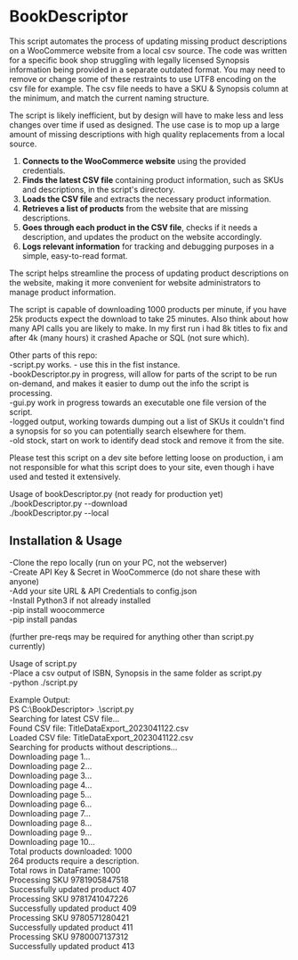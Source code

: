# BookDescriptor
This script automates the process of updating missing product descriptions on a WooCommerce website from a local csv source. The code was written for a specific book shop struggling with legally licensed Synopsis information being provided in a separate outdated format. You may need to remove or change some of these restraints to use UTF8 encoding on the csv file for example. The csv file needs to have a SKU & Synopsis column at the minimum, and match the current naming structure. 

The script is likely inefficient, but by design will have to make less and less changes over time if used as designed. The use case is to mop up a large amount of missing descriptions with high quality replacements from a local source.

1. **Connects to the WooCommerce website** using the provided credentials.
2. **Finds the latest CSV file** containing product information, such as SKUs and descriptions, in the script's directory.
3. **Loads the CSV file** and extracts the necessary product information.
4. **Retrieves a list of products** from the website that are missing descriptions.
5. **Goes through each product in the CSV file**, checks if it needs a description, and updates the product on the website accordingly.
6. **Logs relevant information** for tracking and debugging purposes in a simple, easy-to-read format.

The script helps streamline the process of updating product descriptions on the website, making it more convenient for website administrators to manage product information.

The script is capable of downloading 1000 products per minute, if you have 25k products expect the download to take 25 minutes. Also think about how many API calls you are likely to make. In my first run i had 8k titles to fix and after 4k (many hours) it crashed Apache or SQL (not sure which).

Other parts of this repo: <br />
-script.py works. - use this in the fist instance. <br />
-bookDescriptor.py in progress, will allow for parts of the script to be run on-demand, and makes it easier to dump out the info the script is processing. <br />
-gui.py work in progress towards an executable one file version of the script. <br />
-logged output, working towards dumping out a list of SKUs it couldn't find a synopsis for so you can potentially search elsewhere for them. <br />
-old stock, start on work to identify dead stock and remove it from the site.

Please test this script on a dev site before letting loose on production, i am not responsible for what this script does to your site, even though i have used and tested it extensively.

Usage of bookDescriptor.py (not ready for production yet) <br />
./bookDescriptor.py --download  <br />
./bookDescriptor.py --local <br />

## Installation & Usage
-Clone the repo locally (run on your PC, not the webserver)<br />
-Create API Key & Secret in WooCommerce (do not share these with anyone)<br />
-Add your site URL & API Credentials to config.json<br />
-Install Python3 if not already installed<br />
-pip install woocommerce<br />
-pip install pandas<br />

(further pre-reqs may be required for anything other than script.py currently)

Usage of script.py <br />
-Place a csv output of ISBN, Synopsis in the same folder as script.py<br />
-python ./script.py<br />

Example Output:<br />
PS C:\BookDescriptor> .\script.py<br />
Searching for latest CSV file...<br />
Found CSV file: TitleDataExport_2023041122.csv<br />
Loaded CSV file: TitleDataExport_2023041122.csv<br />
Searching for products without descriptions...<br />
Downloading page 1...<br />
Downloading page 2...<br />
Downloading page 3...<br />
Downloading page 4...<br />
Downloading page 5...<br />
Downloading page 6...<br />
Downloading page 7...<br />
Downloading page 8...<br />
Downloading page 9...<br />
Downloading page 10...<br />
Total products downloaded: 1000<br />
264 products require a description.<br />
Total rows in DataFrame: 1000<br />
Processing SKU 9781905847518<br />
Successfully updated product 407<br />
Processing SKU 9781741047226<br />
Successfully updated product 409<br />
Processing SKU 9780571280421<br />
Successfully updated product 411<br />
Processing SKU 9780007137312<br />
Successfully updated product 413<br />
